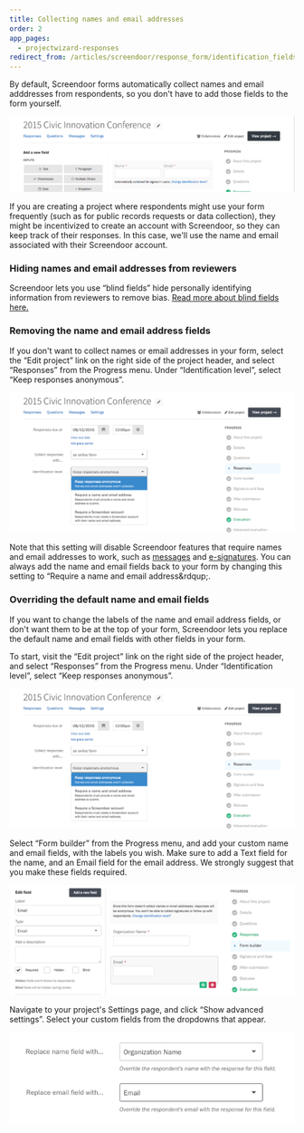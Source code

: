 ```yaml
---
title: Collecting names and email addresses
order: 2
app_pages:
  - projectwizard-responses
redirect_from: /articles/screendoor/response_form/identification_fields.html
---
```


By default, Screendoor forms automatically collect names and email adddresses from respondents, so you don't have to add those fields to the form yourself.

![Name and email fields in the form builder.](../images/name_email_1.png)

If you are creating a project where respondents might use your form frequently (such as for public records requests or data collection), they might be incentivized to create an account with Screendoor, so they can keep track of their responses. In this case, we'll use the name and email associated with their Screendoor account.

### Hiding names and email addresses from reviewers

Screendoor lets you use &ldquo;blind fields&rdquo; hide personally identifying information from reviewers to remove bias. [Read more about blind fields here.](/articles/screendoor/evaluation/removing_bias.html)

### Removing the name and email address fields

If you don't want to collect names or email addresses in your form, select the &ldquo;Edit project&rdquo; link on the right side of the project header, and select &ldquo;Responses&rdquo; from the Progress menu. Under &ldquo;Identification level&rdquo;, select &ldquo;Keep responses anonymous&rdquo;.

![Making your project anonymous.](../images/name_email_2.png)

Note that this setting will disable Screendoor features that require names and email addresses to work, such as [messages](/articles/screendoor/messages/sending_messages.html) and [e-signatures](/articles/screendoor/your_form/signatures.html). You can always add the name and email fields back to your form by changing this setting to &ldquo;Require a name and email address&rdqup;.

### Overriding the default name and email fields

If you want to change the labels of the name and email address fields, or don't want them to be at the top of your form, Screendoor lets you replace the default name and email fields with other fields in your form.

To start, visit the &ldquo;Edit project&rdquo; link on the right side of the project header, and select &ldquo;Responses&rdquo; from the Progress menu. Under &ldquo;Identification level&rdquo;, select &ldquo;Keep responses anonymous&rdquo;.

![Making your project anonymous.](../images/name_email_2.png)

Select &ldquo;Form builder&rdquo; from the Progress menu, and add your custom name and email fields, with the labels you wish. Make sure to add a Text field for the name, and an Email field for the email address. We strongly suggest that you make these fields required.

![Adding custom name and email fields.](../images/name_email_3.png)

Navigate to your project's Settings page, and click &ldquo;Show advanced settings&rdquo;. Select your custom fields from the dropdowns that appear.

![Replacing the default name and email fields.](../images/name_email_4.png)
